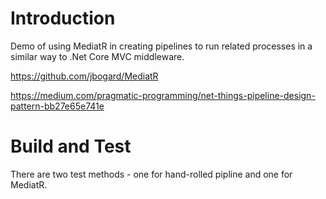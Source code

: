 # Introduction 
Demo of using MediatR in creating pipelines to run related processes 
in a similar way to .Net Core MVC middleware.

https://github.com/jbogard/MediatR

https://medium.com/pragmatic-programming/net-things-pipeline-design-pattern-bb27e65e741e

# Build and Test
There are two test methods - one for hand-rolled pipline and one for MediatR.
